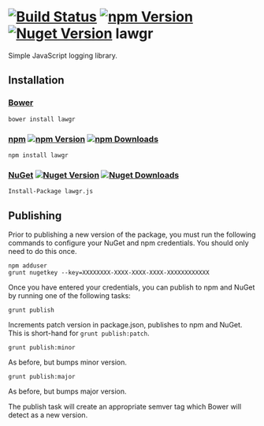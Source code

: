 [![Build Status](http://img.shields.io/travis/linn/lawgr/master.svg?style=flat)](https://travis-ci.org/linn/lawgr)
[![npm Version](http://img.shields.io/npm/v/lawgr.svg?style=flat)](https://www.npmjs.org/package/lawgr)
[![Nuget Version](http://img.shields.io/nuget/v/lawgr.js.svg?style=flat)](https://www.nuget.org/packages/lawgr.js/)
lawgr
=====

Simple JavaScript logging library.

## Installation
### [Bower](http://bower.io/search/?q=lawgr)
```
bower install lawgr
```

### [npm](https://www.npmjs.org/package/lawgr) [![npm Version](http://img.shields.io/npm/v/lawgr.svg?style=flat)](https://www.npmjs.org/package/lawgr) [![npm Downloads](http://img.shields.io/npm/dm/lawgr.svg?style=flat)](https://www.npmjs.org/package/lawgr)
```
npm install lawgr
```

### [NuGet](https://www.nuget.org/packages/lawgr.js/) [![Nuget Version](http://img.shields.io/nuget/v/lawgr.js.svg?style=flat)](https://www.nuget.org/packages/lawgr.js/) [![Nuget Downloads](http://img.shields.io/nuget/dt/lawgr.js.svg?style=flat)](https://www.nuget.org/packages/lawgr.js/)

```
Install-Package lawgr.js
```

## Publishing
Prior to publishing a new version of the package, you must run the following commands to configure your NuGet and npm credentials. You should only need to do this once.
```
npm adduser
grunt nugetkey --key=XXXXXXXX-XXXX-XXXX-XXXX-XXXXXXXXXXXX
```
Once you have entered your credentials, you can publish to npm and NuGet by running one of the following tasks:
 ```
grunt publish
```
Increments patch version in package.json, publishes to npm and NuGet. This is short-hand for `grunt publish:patch`.
```
grunt publish:minor
```
As before, but bumps minor version.
```
grunt publish:major
```
As before, but bumps major version.

The publish task will create an appropriate semver tag which Bower will detect as a new version.